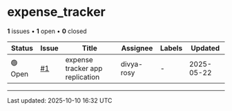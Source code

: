 # expense_tracker

**1** issues • **1** open • **0** closed

<table class="github-issue-table">
<thead>
<tr>
<th>Status</th>
<th>Issue</th>
<th>Title</th>
<th>Assignee</th>
<th>Labels</th>
<th>Updated</th>
</tr>
</thead>
<tbody>
<tr><td>🟢 Open</td><td><a href='./issue-1-expense-tracker-app-replication.md'>#1</a></td><td>expense tracker app replication</td><td>divya-rosy</td><td>-</td><td>2025-05-22</td></tr>
</tbody>
</table>

---

Last updated: 2025-10-10 16:32 UTC